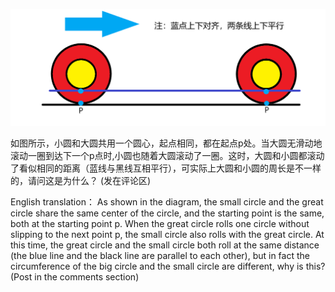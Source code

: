 ![image](https://github.com/dollgetlion/Wonderful-science/blob/main/%E8%BD%A6%E8%BD%AE%E6%82%96%E8%AE%BA/%E9%A2%98%E7%9B%AE%E8%AF%A6%E6%83%85%20%E7%94%BB.png)

如图所示，小圆和大圆共用一个圆心，起点相同，都在起点p处。当大圆无滑动地滚动一圈到达下一个p点时,小圆也随着大圆滚动了一圈。这时，大圆和小圆都滚动了看似相同的距离（蓝线与黑线互相平行），可实际上大圆和小圆的周长是不一样的，请问这是为什么？
(发在评论区)


English translation：
As shown in the diagram, the small circle and the great circle share the same center of the circle, and the starting point is the same, both at the starting point p. When the great circle rolls one circle without slipping to the next point p, the small circle also rolls with the great circle. At this time, the great circle and the small circle both roll at the same distance (the blue line and the black line are parallel to each other), but in fact the circumference of the big circle and the small circle are different, why is this?
(Post in the comments section)
